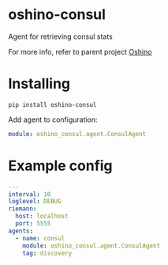 oshino-consul
=====================
Agent for retrieving consul stats

For more info, refer to parent project [Oshino](https://github.com/CodersOfTheNight/oshino)

Installing
==========
`pip install oshino-consul`

Add agent to configuration:
```yaml
module: oshino_consul.agent.ConsulAgent
```

Example config
==============
```yaml
---
interval: 10
loglevel: DEBUG
riemann:
  host: localhost
  port: 5555
agents:
  - name: consul
    module: oshino_consul.agent.ConsulAgent
    tag: discovery
```
